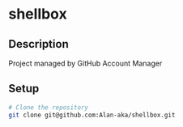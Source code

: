 # shellbox

## Description
Project managed by GitHub Account Manager


## Setup
```bash
# Clone the repository
git clone git@github.com:Alan-aka/shellbox.git
```
